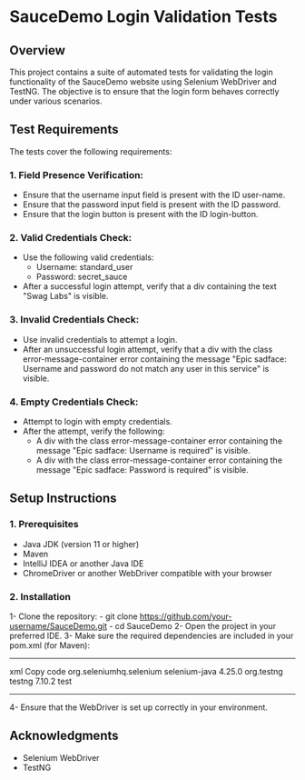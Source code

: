 # SauceDemo Login Validation Tests

## Overview
This project contains a suite of automated tests for validating the login functionality of the SauceDemo website using Selenium WebDriver and TestNG. The objective is to ensure that the login form behaves correctly under various scenarios.

## Test Requirements
The tests cover the following requirements:

### 1. Field Presence Verification:

- Ensure that the username input field is present with the ID user-name.
- Ensure that the password input field is present with the ID password.
- Ensure that the login button is present with the ID login-button.

### 2. Valid Credentials Check:
- Use the following valid credentials:
    - Username: standard_user
    - Password: secret_sauce
- After a successful login attempt, verify that a div containing the text "Swag Labs" is visible.

### 3. Invalid Credentials Check:
- Use invalid credentials to attempt a login.
- After an unsuccessful login attempt, verify that a div with the class error-message-container error containing the message "Epic sadface: Username and password do not match any user in this service" is visible.

### 4. Empty Credentials Check:
- Attempt to login with empty credentials.
- After the attempt, verify the following:
     - A div with the class error-message-container error containing the message "Epic sadface: Username is required" is visible.
     - A div with the class error-message-container error containing the message "Epic sadface: Password is required" is visible.

## Setup Instructions

### 1. Prerequisites
- Java JDK (version 11 or higher)
- Maven
- IntelliJ IDEA or another Java IDE
- ChromeDriver or another WebDriver compatible with your browser

### 2. Installation
1- Clone the repository:
     - git clone https://github.com/your-username/SauceDemo.git
     - cd SauceDemo
2- Open the project in your preferred IDE.
3- Make sure the required dependencies are included in your pom.xml (for Maven):
______________________
xml
Copy code
<dependencies>
    <dependency>
        <groupId>org.seleniumhq.selenium</groupId>
        <artifactId>selenium-java</artifactId>
        <version>4.25.0</version>
    </dependency>
    <dependency>
        <groupId>org.testng</groupId>
        <artifactId>testng</artifactId>
        <version>7.10.2</version>
        <scope>test</scope>
    </dependency>
</dependencies>
______________________
4- Ensure that the WebDriver is set up correctly in your environment.

## Acknowledgments
- Selenium WebDriver
- TestNG
